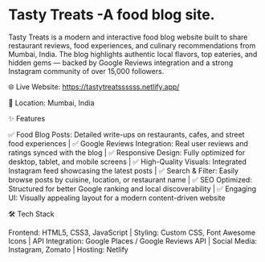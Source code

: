 # Tasty Treats -A food blog site. 

Tasty Treats is a modern and interactive food blog website built to share restaurant reviews, food experiences, and culinary recommendations from Mumbai, India. The blog highlights authentic local flavors, top eateries, and hidden gems — backed by Google Reviews integration and a strong Instagram community of over 15,000 followers.

🌐 Live Website: https://tastytreatssssss.netlify.app/

📍 Location: Mumbai, India

✨ Features

✅ Food Blog Posts: Detailed write-ups on restaurants, cafes, and street food experiences |
✅ Google Reviews Integration: Real user reviews and ratings synced with the blog |
✅ Responsive Design: Fully optimized for desktop, tablet, and mobile screens |
✅ High-Quality Visuals: Integrated Instagram feed showcasing the latest posts |
✅ Search & Filter: Easily browse posts by cuisine, location, or restaurant name |
✅ SEO Optimized: Structured for better Google ranking and local discoverability |
✅ Engaging UI: Visually appealing layout for a modern content-driven website

🛠️ Tech Stack

Frontend:	HTML5, CSS3, JavaScript |
Styling:	Custom CSS, Font Awesome Icons |
API Integration:	Google Places / Google Reviews API |
Social Media:	Instagram, Zomato |
Hosting:	Netlify
